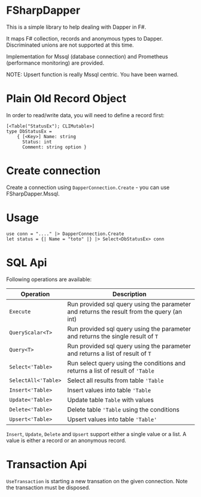 # FSharpDapper

This is a simple library to help dealing with Dapper in F#.

It maps F# collection, records and anonymous types to Dapper. Discriminated unions are not supported at this time.

Implementation for Mssql (database connection) and Prometheus (performance monitoring) are provided.

NOTE: Upsert function is really Mssql centric. You have been warned.

# Plain Old Record Object
In order to read/write data, you will need to define a record first:

```F#
[<Table("StatusEx"); CLIMutable>]
type DbStatusEx =
    { [<Key>] Name: string
      Status: int
      Comment: string option }
```

# Create connection

Create a connection using `DapperConnection.Create` - you can use FSharpDapper.Mssql.

# Usage

```F#
use conn = "...." |> DapperConnection.Create
let status = {| Name = "toto" |} |> Select<DbStatusEx> conn
````

# SQL Api

Following operations are available:

Operation | Description
----------|------------
`Execute` | Run provided sql query using the parameter and returns the result from the query (an int)
`QueryScalar<T>` | Run provided sql query using the parameter and returns the single result of `T`
`Query<T>` | Run provided sql query using the parameter and returns a list of result of `T`
`Select<'Table>` | Run select query using the conditions and returns a list of result of `'Table`
`SelectAll<'Table>` | Select all results from table `'Table`
`Insert<'Table>` | Insert values into table `'Table`
`Update<'Table>` | Update table `Table` with values
`Delete<'Table>` | Delete table `'Table` using the conditions
`Upsert<'Table>` | Upsert values into table `'Table'`

`Insert`, `Update`, `Delete` and `Upsert` support either a single value or a list. A value is either a record or an anonymous record.

# Transaction Api

`UseTransaction` is starting a new transation on the given connection.
Note the transaction must be disposed.

